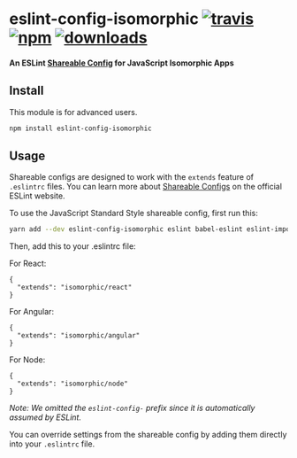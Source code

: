 # eslint-config-isomorphic [![travis][travis-image]][travis-url] [![npm][npm-image]][npm-url] [![downloads][downloads-image]][downloads-url]

[travis-image]: https://img.shields.io/travis/commercialtribe/eslint-config-isomorphic/master.svg
[travis-url]: https://travis-ci.org/commercialtribe/eslint-config-isomorphic
[npm-image]: https://img.shields.io/npm/v/eslint-config-isomorphic.svg
[npm-url]: https://npmjs.org/package/eslint-config-isomorphic
[downloads-image]: https://img.shields.io/npm/dm/eslint-config-isomorphic.svg
[downloads-url]: https://npmjs.org/package/eslint-config-isomorphic

#### An ESLint [Shareable Config](http://eslint.org/docs/developer-guide/shareable-configs) for JavaScript Isomorphic Apps

## Install

This module is for advanced users.

```bash
npm install eslint-config-isomorphic
```

## Usage

Shareable configs are designed to work with the `extends` feature of `.eslintrc` files.
You can learn more about
[Shareable Configs](http://eslint.org/docs/developer-guide/shareable-configs) on the
official ESLint website.

To use the JavaScript Standard Style shareable config, first run this:

```bash
yarn add --dev eslint-config-isomorphic eslint babel-eslint eslint-import-resolver-webpack eslint-plugin-angular eslint-plugin-import eslint-plugin-node eslint-plugin-promise eslint-plugin-react eslint-plugin-standard
```

Then, add this to your .eslintrc file:

For React:

```
{
  "extends": "isomorphic/react"
}
```

For Angular:

```
{
  "extends": "isomorphic/angular"
}
```

For Node:

```
{
  "extends": "isomorphic/node"
}
```

*Note: We omitted the `eslint-config-` prefix since it is automatically assumed by ESLint.*

You can override settings from the shareable config by adding them directly into your
`.eslintrc` file.
